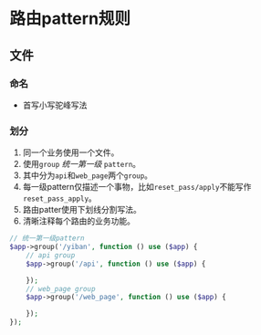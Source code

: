 # 路由pattern规则
## 文件
### 命名
* 首写小写驼峰写法
### 划分
1. 同一个业务使用一个文件。
2. 使用`group` _统一第一级_ `pattern`。
3. 其中分为`api`和`web_page`两个`group`。
4. 每一级pattern仅描述一个事物，比如`reset_pass/apply`不能写作`reset_pass_apply`。
5. 路由patter使用下划线分割写法。
6. 清晰注释每个路由的业务功能。
``` PHP
// 统一第一级pattern
$app->group('/yiban', function () use ($app) {
    // api group
    $app->group('/api', function () use ($app) {

    });
    // web_page group
    $app->group('/web_page', function () use ($app) {

    });
});
```


